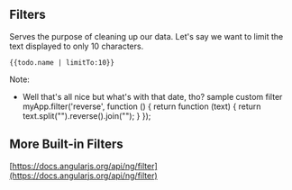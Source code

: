 ## Filters
Serves the purpose of cleaning up our data.
Let's say we want to limit the text displayed to only 10 characters.

```
{{todo.name | limitTo:10}}
```

Note:
- Well that's all nice but what's with that date, tho?
sample custom filter
myApp.filter('reverse', function () {
  return function (text) {
    return text.split("").reverse().join("");
  }
});


## More Built-in Filters
[https://docs.angularjs.org/api/ng/filter](https://docs.angularjs.org/api/ng/filter)
